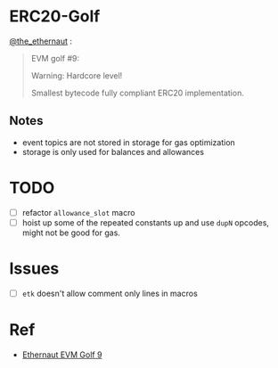# ERC20-Golf

[@the_ethernaut](https://twitter.com/the_ethernaut/status/1516131583593394176) :

> EVM golf #9:
> 
> Warning: Hardcore level!
> 
> Smallest bytecode fully compliant ERC20 implementation.

## Notes
- event topics are not stored in storage for gas optimization
- storage is only used for balances and allowances

# TODO

- [ ] refactor `allowance_slot` macro
- [ ] hoist up some of the repeated constants up and use `dupN` opcodes, might not be good for gas.

# Issues

- [ ] `etk` doesn't allow comment only lines in macros

# Ref

- [Ethernaut EVM Golf 9](https://twitter.com/the_ethernaut/status/1516131583593394176)